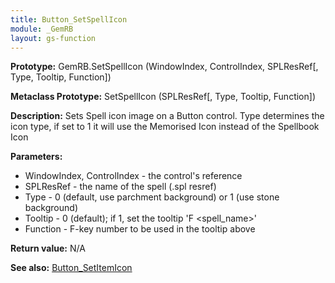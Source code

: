 ```yaml
---
title: Button_SetSpellIcon
module: _GemRB
layout: gs-function
---
```


**Prototype:** GemRB.SetSpellIcon (WindowIndex, ControlIndex, SPLResRef[, Type, Tooltip, Function])

**Metaclass Prototype:** SetSpellIcon (SPLResRef[, Type, Tooltip, Function])

**Description:** Sets Spell icon image on a Button control. Type determines 
the icon type, if set to 1 it will use the Memorised Icon instead of the 
Spellbook Icon

**Parameters:**
  * WindowIndex, ControlIndex - the control's reference
  * SPLResRef - the name of the spell (.spl resref)
  * Type - 0 (default, use parchment background) or 1 (use stone background)
  * Tooltip - 0 (default); if 1, set the tooltip 'F<n> <spell_name>'
  * Function - F-key number to be used in the tooltip above

**Return value:** N/A

**See also:** [Button_SetItemIcon](Button_SetItemIcon.md)
